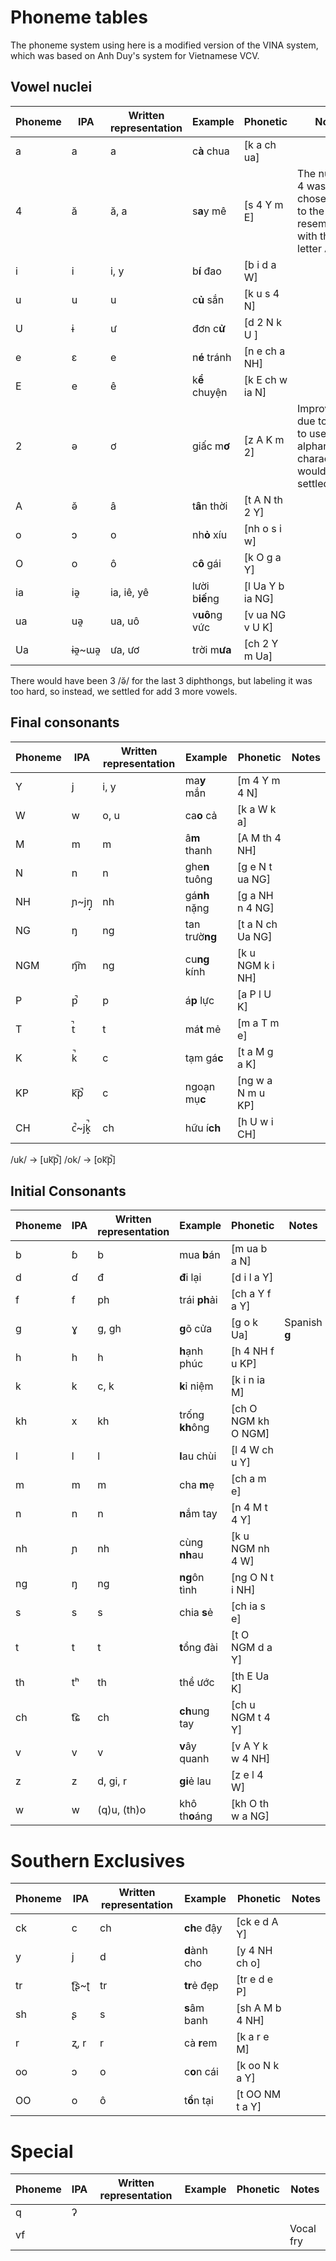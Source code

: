 # Phoneme tables

The phoneme system using here is a modified version of the VINA system, which was based on Anh Duy's system for Vietnamese VCV.

## Vowel nuclei

| Phoneme | IPA     | Written representation | Example        | Phonetic         | Notes                                                                              |
| ------- | ------- | ---------------------- | -------------- | ---------------- | ---------------------------------------------------------------------------------- |
| a       | a       | a                      | c**à** chua    | [k a ch ua]      |                                                                                    |
| 4       | ă       | ă, a                   | s**a**y mê     | [s 4 Y m E]      | The number 4 was chosen due to the resemblence with the letter A.                  |
| i       | i       | i, y                   | b**í** đao     | [b i d a W]      |                                                                                    |
| u       | u       | u                      | c**ủ** sắn     | [k u s 4 N]      |                                                                                    |
| U       | ɨ       | ư                      | đơn c**ử**     | [d 2 N k U ]     |                                                                                    |
| e       | ɛ       | e                      | n**é** tránh   | [n e ch a NH]    |                                                                                    |
| E       | e       | ê                      | k**ể** chuyện  | [k E ch w ia N]  |                                                                                    |
| 2       | ə       | ơ                      | giấc m**ơ**    | [z A K m 2]      | Improvised due to having to use alphanumeric characters, would have settled for @. |
| A       | ə̆      | â                      | t**â**n thời   | [t A N th 2 Y]   |                                                                                    |
| o       | ɔ       | o                      | nh**ỏ** xíu    | [nh o s i w]     |                                                                                    |
| O       | o       | ô                      | c**ô** gái     | [k O g a Y]      |                                                                                    |
| ia      | iə̯     | ia, iê, yê             | lười b**iế**ng | [l Ua Y b ia NG] |                                                                                    |
| ua      | uə̯     | ua, uô                 | v**uô**ng vức  | [v ua NG v U K]  |                                                                                    |
| Ua      | ɨə̯~ɯə̯ | ưa, ươ                 | trời m**ưa**   | [ch 2 Y m Ua]    |                                                                                    |
There would have been 3 /ə̆/ for the last 3 diphthongs, but labeling it was too hard, so instead, we settled for add 3 more vowels.
## Final consonants

| Phoneme | IPA     | Written representation | Example        | Phonetic          | Notes |
| ------- | ------- | ---------------------- | -------------- | ----------------- | ----- |
| Y       | j       | i, y                   | ma**y** mắn    | [m 4 Y m 4 N]     |       |
| W       | w       | o, u                   | ca**o** cả     | [k a W k a]       |       |
| M       | m       | m                      | â**m** thanh   | [A M th 4 NH]     |       |
| N       | n       | n                      | ghe**n** tuông | [g e N t ua NG]   |       |
| NH      | ɲ~jŋ̟   | nh                     | gá**nh** nặng  | [g a NH n 4 NG]   |       |
| NG      | ŋ       | ng                     | tan trườ**ng** | [t a N ch Ua NG]  |       |
| NGM     | ŋ͡m     | ng                     | cu**ng** kính  | [k u NGM k i NH]  |       |
| P       | p̚      | p                      | á**p** lực     | [a P l U K]       |       |
| T       | t̚      | t                      | má**t** mẻ     | [m a T m e]       |       |
| K       | k̚      | c                      | tạm gá**c**    | [t a M g a K]     |       |
| KP      | k͡p̚    | c                      | ngoạn mụ**c**  | [ng w a N m u KP] |       |
| CH      | c̚~jk̟̚ | ch                     | hữu í**ch**    | [h U w i CH]      |       |

/uk/ → [uk͡p̚]
/ok/ → [ok͡p̚]

## Initial Consonants

| Phoneme | IPA | Written representation | Example         | Phonetic            | Notes         |
| ------- | --- | ---------------------- | --------------- | ------------------- | ------------- |
| b       | ɓ   | b                      | mua **b**án     | [m ua b a N]        |               |
| d       | ɗ   | đ                      | **đ**i lại      | [d i l a Y]         |               |
| f       | f   | ph                     | trái **ph**ải   | [ch a Y f a Y]      |               |
| g       | ɣ   | g, gh                  | **g**õ cửa      | [g o k Ua]          | Spanish **g** |
| h       | h   | h                      | **h**ạnh phúc   | [h 4 NH f u KP]     |               |
| k       | k   | c, k                   | **k**ỉ niệm     | [k i n ia M]        |               |
| kh      | x   | kh                     | trống **kh**ông | [ch O NGM kh O NGM] |               |
| l       | l   | l                      | **l**au chùi    | [l 4 W ch u Y]      |               |
| m       | m   | m                      | cha **m**ẹ      | [ch a m e]          |               |
| n       | n   | n                      | **n**ắm tay     | [n 4 M t 4 Y]       |               |
| nh      | ɲ   | nh                     | cùng **nh**au   | [k u NGM nh 4 W]    |               |
| ng      | ŋ   | ng                     | **ng**ôn tình   | [ng O N t i NH]     |               |
| s       | s   | s                      | chia **s**ẻ     | [ch ia s e]         |               |
| t       | t   | t                      | **t**ổng đài    | [t O NGM d a Y]     |               |
| th      | tʰ  | th                     | thề ước         | [th E Ua K]         |               |
| ch      | t͡ɕ | ch                     | **ch**ung tay   | [ch u NGM t 4 Y]    |               |
| v       | v   | v                      | **v**ây quanh   | [v A Y k w 4 NH]    |               |
| z       | z   | d, gi, r               | **gi**ẻ lau     | [z e l 4 W]         |               |
| w       | w   | (q)u, (th)o            | khô th**o**áng  | [kh O th w a NG]    |               |
# Southern Exclusives
| Phoneme | IPA   | Written representation | Example      | Phonetic        | Notes |
| ------- | ----- | ---------------------- | ------------ | --------------- | ----- |
| ck      | c     | ch                     | **ch**e đậy  | [ck e d A Y]    |       |
| y       | j     | d                      | **d**ành cho | [y 4 NH ch o]   |       |
| tr      | ʈ͡ʂ~ʈ | tr                     | **tr**ẻ đẹp  | [tr e d e P]    |       |
| sh      | ʂ     | s                      | **s**âm banh | [sh A M b 4 NH] |       |
| r       | ʐ, r  | r                      | cà **r**em   | [k a r e M]     |       |
| oo      | ɔ     | o                      | c**o**n cái  | [k oo N k a Y]  |       |
| OO      | o     | ô                      | t**ồ**n tại  | [t OO NM t a Y] |       |
# Special
| Phoneme | IPA | Written representation | Example | Phonetic | Notes     |
| ------- | --- | ---------------------- | ------- | -------- | --------- |
| q       | ʔ   |                        |         |          |           |
| vf      |     |                        |         |          | Vocal fry |